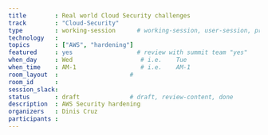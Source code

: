 ```yaml
---
title        : Real world Cloud Security challenges 
track        : "Cloud-Security"
type         : working-session      # working-session, user-session, product-session
technology   :
topics       : ["AWS", "hardening"]
featured     : yes                  # review with summit team "yes"
when_day     : Wed                   # i.e.    Tue
when_time    : AM-1                  # i.e.    AM-1
room_layout  :                    #
room_id      :
session_slack: 
status       : draft              # draft, review-content, done
description  : AWS Security hardening
organizers   : Dinis Cruz
participants :
---
```



<!--(add intro)

## "Security handle malicious content inside AWS Lambdas"

(...)

## "Limitation"s

(...)

## "Large files"

(...)

## "How to scale"

(...)


## Previous-->
